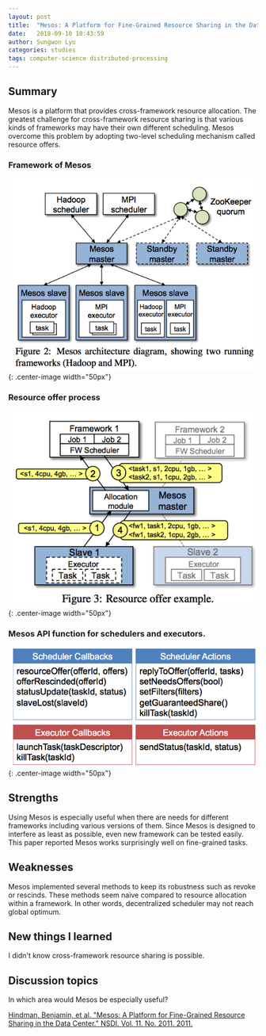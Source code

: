 ```yaml
---
layout: post
title:  "Mesos: A Platform for Fine-Grained Resource Sharing in the Data Center"
date:   2018-09-10 10:43:59
author: Sungwon Lyu
categories: studies
tags: computer-science distributed-processing
---
```

## Summary
Mesos is a platform that provides cross-framework resource allocation. The greatest challenge for cross-framework resource sharing is that various kinds of frameworks may have their own different scheduling. Mesos overcome this problem by adopting two-level scheduling mechanism called resource offers. 

### Framework of Mesos
![image](/assets/images/mesos1.png){: .center-image width="50px"}

### Resource offer process
![image](/assets/images/mesos2.png){: .center-image width="50px"}

### Mesos API function for schedulers and executors.
![image](/assets/images/mesos3.png){: .center-image width="50px"}

## Strengths
Using Mesos is especially useful when there are needs for different frameworks including various versions of them. Since Mesos is designed to interfere as least as possible, even new framework can be tested easily. This paper reported Mesos works surprisingly well on fine-grained tasks. 

## Weaknesses
Mesos  implemented several methods to keep its robustness such as revoke or rescinds. These methods seem naive compared to resource allocation within a framework. In other words, decentralized scheduler may not reach global optimum. 

## New things I learned
I didn't know cross-framework resource sharing is possible.

## Discussion topics
In which area would Mesos be especially useful?

[Hindman, Benjamin, et al. "Mesos: A Platform for Fine-Grained Resource Sharing in the Data Center." NSDI. Vol. 11. No. 2011. 2011.](http://static.usenix.org/events/nsdi11/tech/full_papers/Hindman_new.pdf)